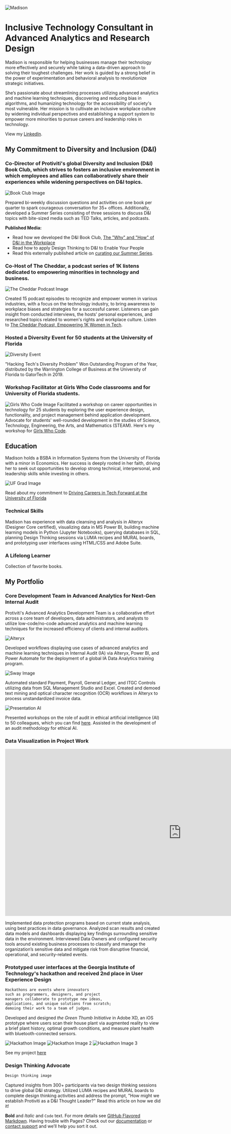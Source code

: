 ![Madison](https://media-exp1.licdn.com/dms/image/C4D03AQH_8L0xbIV7JA/profile-displayphoto-shrink_400_400/0?e=1603324800&v=beta&t=vnxrgk6Z29lIsh2x8NHfng1CaKgwHodH4mg8j22wWAw)

# Inclusive Technology Consultant in Advanced Analytics and Research Design

Madison is responsible for helping businesses manage their technology more effectively and securely while taking a data-driven approach to solving their toughest challenges. Her work is guided by a strong belief in the power of experimentation and behavioral analysis to revolutionize strategic initiatives. 

She’s passionate about streamlining processes utilizing advanced analytics and machine learning techniques, discovering and reducing bias in algorithms, and humanizing technology for the accessibility of society's most vulnerable. Her mission is to cultivate an inclusive workplace culture by widening individual perspectives and establishing a support system to empower more minorities to pursue careers and leadership roles in technology. 

View my [LinkedIn](https://linked.com/in/bymadisonross).

## My Commitment to Diversity and Inclusion (D&I)

### Co-Director of Protiviti's global Diversity and Inclusion (D&I) Book Club, which strives to fosters an inclusive environment in which employees and allies can collaboratively share their experiences while widening perspectives on D&I topics.

![Book Club Image](https://i1.wp.com/protiviticareer.com/wp-content/uploads/2020/08/1.jpg?resize=1536%2C698&ssl=1)

Prepared bi-weekly discussion questions and activities on one book per quarter to spark courageous conversation for 35+ offices. Additionally, developed a Summer Series consisting of three sessions to discuss D&I topics with bite-sized media such as TED Talks, articles, and podcasts.

**Published Media:**
- Read how we developed the D&I Book Club, [The "Why" and "How" of D&I in the Workplace](https://www.linkedin.com/in/bymadisonross/detail/treasury/position:1633983392/?entityUrn=urn%3Ali%3Afsd_profileTreasuryMedia%3A(ACoAABqLla8BXQ07EdfM8wpnh_gfOq34txTRN_A%2C1592499924692)&section=position%3A1633983392&treasuryCount=2)
- Read how to apply Design Thinking to D&I to Enable Your People
- Read this externally published article on [curating our Summer Series](https://protiviticareer.com/2020/08/18/protiviti-diversity-inclusion-book-club-promotes-important-conversation/).

### Co-Host of The Cheddar, a podcast series of 1K listens dedicated to empowering minorities in technology and business.

![The Cheddar Podcast Image](https://s3-us-west-2.amazonaws.com/anchor-generated-image-bank/production/podcast_uploaded400/297428/297428-1522355647290-6199a63be63ac.jpg)

Created 15 podcast episodes to recognize and empower women in various industries, with a focus on the technology industry, to bring awareness to workplace biases and strategies for a successful career. Listeners can gain insight from conducted interviews, the hosts' personal experiences, and researched topics related to women's rights and workplace culture. Listen to [The Cheddar Podcast, Empowering 1K Women in Tech](https://anchor.fm/the-cheddar).

### Hosted a Diversity Event for 50 students at the University of Florida

![Diversity Event](https://media-exp1.licdn.com/dms/image/C562DAQGM_8Rqj07SKg/profile-treasury-image-shrink_480_480/0?e=1598018400&v=beta&t=IV3A48c12iE4SAvZ3ndvnb6MeHRUO4r7U29MXIbPfak)

"Hacking Tech's Diversity Problem" Won Outstanding Program of the Year, distributed by the Warrington College of Business at the University of Florida to GatorTech in 2019.

### Workshop Facilitator at Girls Who Code classrooms and for University of Florida students.

![Girls Who Code Image](https://theglenecho.com/wp-content/uploads/2019/10/GWC-logo-900x395.png)
Facilitated a workshop on career opportunities in technology for 25 students by exploring the user experience design, functionality, and project management behind application development. Advocate for students' well-rounded development in the studies of Science, Technology, Engineering, the Arts, and Mathematics (STEAM). Here's my workshop for [Girls Who Code](https://docs.google.com/presentation/d/1Knu_BXv2uYm7m49wEv9X1UyXU3Yd8Lo6JYHrWI_GnKU/edit?usp=sharing).

## Education

Madison holds a BSBA in Information Systems from the University of Florida with a minor in Economics. Her success is deeply rooted in her faith, driving her to seek out opportunities to develop strong technical, interpersonal, and leadership skills while investing in others.

![UF Grad Image](https://media-exp1.licdn.com/dms/image/C4E12AQESHWqfge97bA/article-cover_image-shrink_720_1280/0?e=1603324800&v=beta&t=iGGwku_iiiyxASWOm0kbn-7bJYTL3xQ1xRXZ3jNiaUA)

Read about my commitment to [Driving Careers in Tech Forward at the University of Florida](https://www.linkedin.com/pulse/my-legacy-university-florida-madison-c-ross/) 

### Technical Skills

Madison has experience with data cleansing and analysis in Alteryx (Designer Core certified), visualizing data in MS Power BI, building machine learning models in Python (Jupyter Notebooks), querying databases in SQL, planning Design Thinking sessions via LUMA recipes and MURAL boards, and prototyping user interfaces using HTML/CSS and Adobe Suite.

### A Lifelong Learner

Collection of favorite books.

## My Portfolio

### Core Development Team in Advanced Analytics for Next-Gen Internal Audit

Protiviti's Advanced Analytics Development Team is a collaborative effort across a core team of developers, data administrators, and analysts to utilize low-code/no-code advanced analytics and machine learning techniques for the increased efficiency of clients and internal auditors.

![Alteryx](https://sway.office.com/s/sw9vIUBi4Iinzvio/images/pJz_fVnMshZcWn?quality=1045&allowAnimation=true&filterEffectsFormula=Contrast=1.3,Saturate=1.2)

Developed workflows displaying use cases of advanced analytics and machine learning techniques in Internal Audit (IA) via Alteryx, Power BI, and Power Automate for the deployment of a global IA Data Analytics training program.

![Sway Image](https://sway.office.com/s/sw9vIUBi4Iinzvio/images/pWtQsC4NOMrlcK?quality=1102&allowAnimation=true&filterEffectsFormula=Contrast=1.3,Saturate=1.2)

Automated standard Payment, Payroll, General Ledger, and ITGC Controls utilizing data from SQL Management Studio and Excel. Created and demoed text mining and optical character recognition (OCR) workflows in Alteryx to process unstandardized invoice data.

![Presentation AI](https://media-exp1.licdn.com/dms/image/sync/C4D27AQE5VzhqGGor-Q/articleshare-shrink_1280_800/0?e=1598036400&v=beta&t=c-1PNOJSUVdrP_uqbWwwZl8cXQkkDW6ZtBe2rjIfUIM)

Presented workshops on the role of audit in ethical artificial intelligence (AI) to 50 colleagues, which you can find [here](https://docs.google.com/presentation/d/1ArW1P1rR7WWz0gzybgv-Yz3Lb4EA_eS0PW5xMBNOvbE/edit?usp=sharing). Assisted in the development of an audit methodology for ethical AI.

### Data Visualization in Project Work

<iframe width="1140" height="541.25" src="https://app.powerbi.com/reportEmbed?reportId=ee652222-2f90-4d82-938e-df1a23a9b90b&autoAuth=true&ctid=16532572-d567-4d67-8727-f12f7bb6aed3&config=eyJjbHVzdGVyVXJsIjoiaHR0cHM6Ly93YWJpLXdlc3QtdXMtcmVkaXJlY3QuYW5hbHlzaXMud2luZG93cy5uZXQvIn0%3D" frameborder="0" allowFullScreen="true"></iframe>

Implemented data protection programs based on current state analysis, using best practices in data governance. Analyzed scan results and created data models and dashboards displaying key findings surrounding sensitive data in the environment. Interviewed Data Owners and configured security tools around existing business processes to classify and manage the organization’s sensitive data and mitigate risk from disruptive financial, operational, and security-related events.

### Prototyped user interfaces at the Georgia Institute of Technology's hackathon and received 2nd place in User Experience Design

```markdown
Hackathons are events where innovators
such as programmers, designers, and project
managers collaborate to prototype new ideas,
applications, and unique solutions from scratch;
demoing their work to a team of judges.
```

Developed and designed _the Green Thumb Initiative_ in Adobe XD, an iOS prototype where users scan their house plant via augmented reality to view a brief plant history, optimal growth conditions, and measure plant health with bluetooth-connected sensors.

![Hackathon Image](https://challengepost-s3-challengepost.netdna-ssl.com/photos/production/software_photos/000/699/017/datas/gallery.jpg) ![Hackathon Image 2](https://challengepost-s3-challengepost.netdna-ssl.com/photos/production/software_photos/000/698/998/datas/gallery.jpg) ![Hackathon Image 3](https://challengepost-s3-challengepost.netdna-ssl.com/photos/production/software_photos/000/698/997/datas/gallery.jpg)

See my project [here](https://devpost.com/software/green-thumb-initiative-h0aeo4)

### Design Thinking Advocate

```markdown
Design thinking image
```
Captured insights from 300+ participants via two design thinking sessions to drive global D&I strategy. Utilized LUMA recipes and MURAL boards to complete design thinking activities and address the prompt, "How might we establish Protiviti as a D&I Thought Leader?" Read this article on how we did it!


**Bold** and _Italic_ and `Code` text. For more details see [GitHub Flavored Markdown](https://guides.github.com/features/mastering-markdown/).
Having trouble with Pages? Check out our [documentation](https://docs.github.com/categories/github-pages-basics/) or [contact support](https://github.com/contact) and we’ll help you sort it out.
